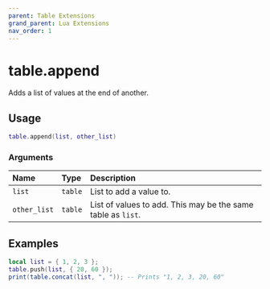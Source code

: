 ```yaml
---
parent: Table Extensions
grand_parent: Lua Extensions
nav_order: 1
---
```


# table.append

Adds a list of values at the end of another.

## Usage

```lua
table.append(list, other_list)
```

### Arguments

| Name         | Type    | Description                                                  |
| :----------- | :------ | :----------------------------------------------------------- |
| `list`       | `table` | List to add a value to.                                      |
| `other_list` | `table` | List of values to add. This may be the same table as `list`. |

## Examples

```lua
local list = { 1, 2, 3 };
table.push(list, { 20, 60 });
print(table.concat(list, ", ")); -- Prints "1, 2, 3, 20, 60"
```
